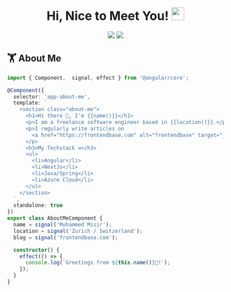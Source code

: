 <h1 align="center">
  Hi, Nice to Meet You! <img src="https://media.giphy.com/media/hvRJCLFzcasrR4ia7z/giphy.gif" width="30px">
</h1>

<p align="center">   
  <a href="mailto:muhammed.misir@googlemail.com" target="_blank"><img src="https://img.shields.io/badge/-Email-0D1117?style=for-the-badge&logo=gmail&logoColor=0078D4"></a>
  <a href="https://linkedin.com/in/muhammedmisir" target="_blank"><img src="https://img.shields.io/badge/-LinkedIn-0D1117?style=for-the-badge&logo=linkedin&logoColor=0078D4"></a>
</p>

## 🏋 About Me

```typescript
import { Component,  signal, effect } from '@angular/core';

@Component({
  selector: 'app-about-me',
  template: `
    <section class="about-me">
      <h1>Hi there 👋, I'm {{name()}}</h1>
      <p>I am a freelance software engineer based in {{location()}}.</p>
      <p>I regularly write articles on
        <a href="https://frontendbase.com" alt="frontendbase" target="_blank">{{blog()}}</a>
      </p>
      <h3>My Techstack ⚒️</h3>
      <ul>
        <li>Angular</li>
        <li>NextJs</li>
        <li>Java/Spring</li>
        <li>Azure Cloud</li>
      </ul>
    </section>
  `,
  standalone: true
})
export class AboutMeComponent {
  name = signal('Muhammed Misir');
  location = signal('Zurich / Switzerland');
  blog = signal('frontendbase.com');

  constructor() {
    effect(() => {
      console.log(`Greetings from ${this.name()}👋!`);
    });
  }
}
```

